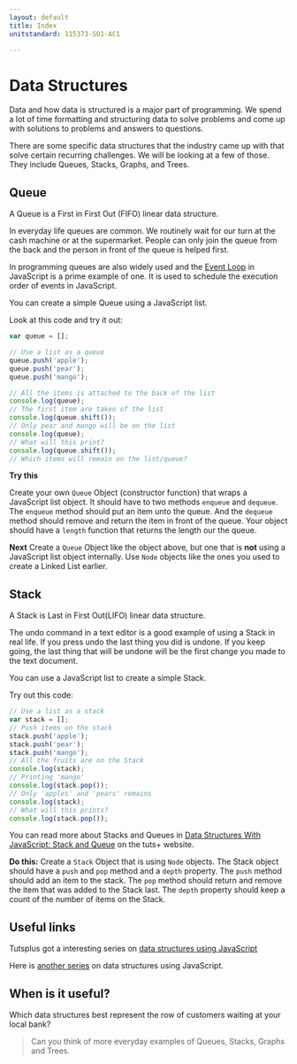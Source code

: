 ```yaml
---
layout: default
title: Index
unitstandard: 115373-SO1-AC1

---
```


# Data Structures

Data and how data is structured is a major part of programming. We spend a lot of time formatting and structuring data to solve problems and come up with solutions to problems and answers to questions.

There are some specific data structures that the industry came up with that solve certain recurring challenges. We will be looking at a few of those. They include Queues, Stacks, Graphs, and Trees.

## Queue

A Queue is a First in First Out (FIFO) linear data structure.

In everyday life queues are common. We routinely wait for our turn at the cash machine or at the supermarket. People can only join the queue from the back and the person in front of the queue is helped first.

In programming queues are also widely used and the [Event Loop](https://www.youtube.com/watch?v=8aGhZQkoFbQ) in JavaScript is a prime example of one. It is used to schedule the execution order of events in JavaScript.

You can create a simple Queue using a JavaScript list.

Look at this code and try it out:

```javascript
var queue = [];

// Use a list as a queue
queue.push('apple');
queue.push('pear');
queue.push('mango');

// All the items is attached to the back of the list
console.log(queue);
// The first item are taken of the list
console.log(queue.shift());
// Only pear and mango will be on the list
console.log(queue);
// What will this print?
console.log(queue.shift());
// Which items will remain on the list/queue?
```

**Try this**

Create your own `Queue` Object (constructor function) that wraps a JavaScript list object. It should have to two methods `enqueue` and `dequeue`. The `enqueue` method should put an item unto the queue. And the `dequeue` method should remove and return the item in front of the queue. Your object should have a `length` function that returns the length our the queue.

**Next** Create a `Queue` Object like the object above, but one that is **not** using a JavaScript list object internally. Use `Node` objects like the ones you used to create a Linked List earlier.

## Stack

A Stack is Last in First Out(LIFO) linear data structure.

The undo command in a text editor is a good example of using a Stack in real life. If you press undo the last thing you did is undone. If you keep going, the last thing that will be undone will be the first change you made to the text document.

You can use a JavaScript list to create a simple Stack.

Try out this code:

```javascript
// Use a list as a stack
var stack = [];
// Push items on the stack
stack.push('apple');
stack.push('pear');
stack.push('mango');
// All the fruits are on the Stack
console.log(stack);
// Printing 'mango'
console.log(stack.pop());
// Only 'apples' and 'pears' remains
console.log(stack);
// What will this prints?
console.log(stack.pop());
```

You can read more about Stacks and Queues in  [Data Structures With JavaScript: Stack and Queue](http://code.tutsplus.com/articles/data-structures-with-javascript-stack-and-queue--cms-23348) on the tuts+ website.

**Do this:** Create a `Stack` Object that is using `Node` objects. The Stack object should have a `push` and `pop` method and a `depth` property. The `push` method should add an item to the stack. The `pop` method should return and remove the item that was added to the Stack last. The `depth` property should keep a count of the number of items on the Stack.

## Useful links

Tutsplus got a interesting series on [data structures using JavaScript](http://code.tutsplus.com/series/data-structures-in-javascript--cms-772)

Here is [another series](http://blog.benoitvallon.com/data-structures-in-javascript/data-structures-in-javascript/) on data structures using JavaScript.

## When is it useful?

Which data structures best represent the row of customers waiting at your local bank?

> Can you think of more everyday examples of Queues, Stacks, Graphs and Trees.
